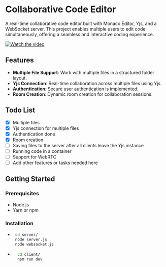 # Collaborative Code Editor

A real-time collaborative code editor built with Monaco Editor, Yjs, and a WebSocket server. This project enables multiple users to edit code simultaneously, offering a seamless and interactive coding experience.

[![Watch the video](https://img.youtube.com/vi/YOUR_VIDEO_ID/0.jpg)](https://github.com/abdul2801/Collaborative-code-editor/blob/main/media-2024-10-29_17.29.05.mp4)


## Features

- **Multiple File Support**: Work with multiple files in a structured folder layout.
- **Yjs Connection**: Real-time collaboration across multiple files using Yjs.
- **Authentication**: Secure user authentication is implemented.
- **Room Creation**: Dynamic room creation for collaboration sessions.

## Todo List
- [x] Multiple files
- [x] Yjs connection for multiple files
- [x] Authentication done
- [x] Room creation
- [ ] Saving files to the server after all clients leave the Yjs instance
- [ ] Running code in a container
- [ ] Support for WebRTC
- [ ] Add other features or tasks needed here

## Getting Started

### Prerequisites

- Node.js
- Yarn or npm

### Installation

-  ```bash
    cd server/
    node server.js
    node websocket.js
- ```bash
    cd client/
    npm run dev

